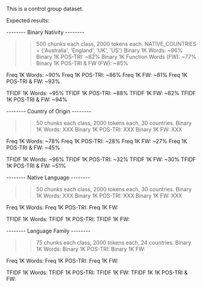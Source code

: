 This is a control group dataset.

Expected results:

-------- Binary Nativity --------
>> 500 chunks each class, 2000 tokens each.
>> NATIVE_COUNTRIES = {'Australia', 'England', 'UK', 'US'}
Binary 1K Words: ~96%
Binary 1K POS-TRI: ~82%
Binary 1K Function Words (FW): ~77%
Binary 1K POS-TRI & FW (FW): ~85%

Freq 1K Words: ~90%
Freq 1K POS-TRI: ~86%
Freq 1K FW: ~81%
Freq 1K POS-TRI & FW: ~93%

TFIDF 1K Words: ~95%
TFIDF 1K POS-TRI: ~88%
TFIDF 1K FW: ~82%
TFIDF 1K POS-TRI & FW: ~94%


-------- Country of Origin --------
>> 50 chunks each class, 2000 tokens each, 30 countries.
Binary 1K Words: XXX
Binary 1K POS-TRI: XXX
Binary 1K FW: XXX

Freq 1K Words: ~78%
Freq 1K POS-TRI: ~28%
Freq 1K FW: ~27%
Freq 1K POS-TRI & FW: ~45%

TFIDF 1K Words: ~96%
TFIDF 1K POS-TRI: ~32%
TFIDF 1K FW: ~30%
TFIDF 1K POS-TRI & FW: ~51%

-------- Native Language --------
>> 50 chunks each class, 2000 tokens each, 30 countries.
Binary 1K Words: XXX
Binary 1K POS-TRI: XXX
Binary 1K FW: XXX

Freq 1K Words: 
Freq 1K POS-TRI: 
Freq 1K FW: 

TFIDF 1K Words: 
TFIDF 1K POS-TRI: 
TFIDF 1K FW: 


-------- Language Family --------
>> 75 chunks each class, 2000 tokens each, 24 countries.
Binary 1K Words:
Binary 1K POS-TRI:
Binary 1K FW:

Freq 1K Words:
Freq 1K POS-TRI:
Freq 1K FW:

TFIDF 1K Words:
TFIDF 1K POS-TRI:
TFIDF 1K FW:
TFIDF 1K 1K POS-TRI & FW:
